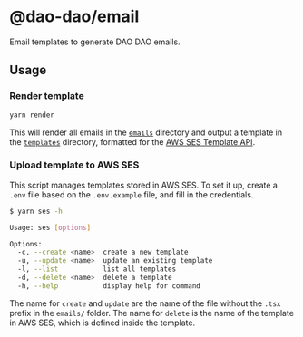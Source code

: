 # @dao-dao/email

Email templates to generate DAO DAO emails.

## Usage

### Render template

```bash
yarn render
```

This will render all emails in the [`emails`](./emails) directory and output a
template in the [`templates`](./templates) directory, formatted for the [AWS SES
Template
API](https://docs.aws.amazon.com/ses/latest/dg/send-personalized-email-api.html).

### Upload template to AWS SES

This script manages templates stored in AWS SES. To set it up, create a `.env`
file based on the `.env.example` file, and fill in the credentials.

```bash
$ yarn ses -h

Usage: ses [options]

Options:
  -c, --create <name>  create a new template
  -u, --update <name>  update an existing template
  -l, --list           list all templates
  -d, --delete <name>  delete a template
  -h, --help           display help for command
```

The name for `create` and `update` are the name of the file without the `.tsx`
prefix in the `emails/` folder. The name for `delete` is the name of the
template in AWS SES, which is defined inside the template.
